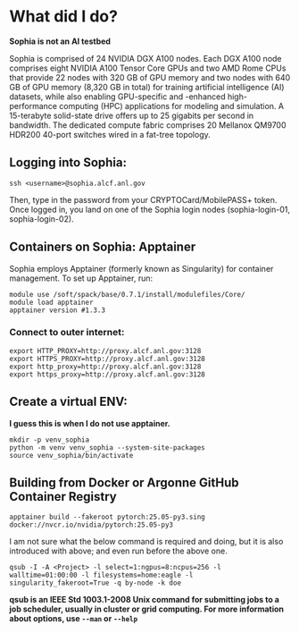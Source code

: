 # What did I do?
**Sophia is not an AI testbed**

Sophia is comprised of 24 NVIDIA DGX A100 nodes. Each DGX A100 node comprises eight NVIDIA A100 Tensor Core GPUs and two AMD Rome CPUs that provide 22 nodes with 320 GB of GPU memory and two nodes with 640 GB of GPU memory (8,320 GB in total) for training artificial intelligence (AI) datasets, while also enabling GPU-specific and -enhanced high-performance computing (HPC) applications for modeling and simulation.
A 15-terabyte solid-state drive offers up to 25 gigabits per second in bandwidth. The dedicated compute fabric comprises 20 Mellanox QM9700 HDR200 40-port switches wired in a fat-tree topology.


## Logging into Sophia:
```
ssh <username>@sophia.alcf.anl.gov
```
Then, type in the password from your CRYPTOCard/MobilePASS+ token. Once logged in, you land on one of the Sophia login nodes (sophia-login-01, sophia-login-02).

## Containers on Sophia: Apptainer

Sophia employs Apptainer (formerly known as Singularity) for container management. To set up Apptainer, run:
```
module use /soft/spack/base/0.7.1/install/modulefiles/Core/
module load apptainer
apptainer version #1.3.3
```
### Connect to outer internet:
```
export HTTP_PROXY=http://proxy.alcf.anl.gov:3128
export HTTPS_PROXY=http://proxy.alcf.anl.gov:3128
export http_proxy=http://proxy.alcf.anl.gov:3128
export https_proxy=http://proxy.alcf.anl.gov:3128
```

## Create a virtual ENV:
**I guess this is when I do not use apptainer.**
```
mkdir -p venv_sophia
python -m venv venv_sophia --system-site-packages
source venv_sophia/bin/activate
```

## Building from Docker or Argonne GitHub Container Registry
```
apptainer build --fakeroot pytorch:25.05-py3.sing docker://nvcr.io/nvidia/pytorch:25.05-py3
```
I am not sure what the below command is required and doing, but it is also introduced with above; and even run before the above one.

```
qsub -I -A <Project> -l select=1:ngpus=8:ncpus=256 -l walltime=01:00:00 -l filesystems=home:eagle -l singularity_fakeroot=True -q by-node -k doe
```

**qsub is an IEEE Std 1003.1-2008 Unix command for submitting jobs to a job scheduler, usually in cluster or grid computing. For more information about options, use `--man` or `--help`**


